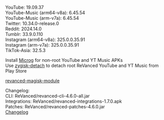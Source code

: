YouTube: 19.09.37  
YouTube-Music (arm64-v8a): 6.45.54  
YouTube-Music (arm-v7a): 6.45.54  
Twitter: 10.34.0-release.0  
Reddit: 2024.14.0  
Tumblr: 33.9.0.110  
Instagram (arm64-v8a): 325.0.0.35.91  
Instagram (arm-v7a): 325.0.0.35.91  
TikTok-Asia: 32.5.3  

Install [Microg](https://github.com/ReVanced/GmsCore/releases) for non-root YouTube and YT Music APKs  
Use [zygisk-detach](https://github.com/j-hc/zygisk-detach) to detach root ReVanced YouTube and YT Music from Play Store  

[revanced-magisk-module](https://github.com/j-hc/revanced-magisk-module)  

Changelog:  
CLI: ReVanced/revanced-cli-4.6.0-all.jar  
Integrations: ReVanced/revanced-integrations-1.7.0.apk  
Patches: ReVanced/revanced-patches-4.6.0.jar  
[Changelog](https://github.com/ReVanced/revanced-patches/releases/tag/v4.6.0)  

